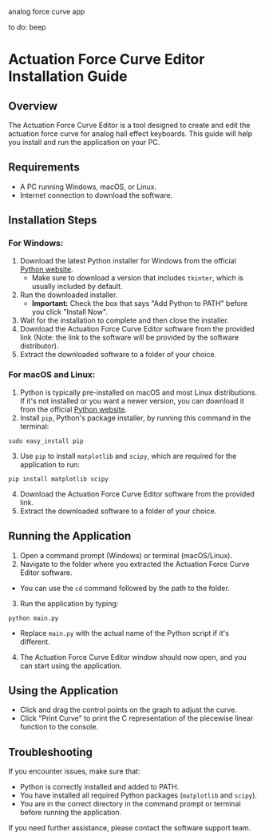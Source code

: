 analog force curve app

to do: beep

# Actuation Force Curve Editor Installation Guide

## Overview
The Actuation Force Curve Editor is a tool designed to create and edit the actuation force curve for analog hall effect keyboards. This guide will help you install and run the application on your PC.

## Requirements
- A PC running Windows, macOS, or Linux.
- Internet connection to download the software.

## Installation Steps

### For Windows:
1. Download the latest Python installer for Windows from the official [Python website](https://www.python.org/downloads/windows/).
   - Make sure to download a version that includes `tkinter`, which is usually included by default.
2. Run the downloaded installer.
   - **Important:** Check the box that says "Add Python to PATH" before you click "Install Now".
3. Wait for the installation to complete and then close the installer.
4. Download the Actuation Force Curve Editor software from the provided link (Note: the link to the software will be provided by the software distributor).
5. Extract the downloaded software to a folder of your choice.

### For macOS and Linux:
1. Python is typically pre-installed on macOS and most Linux distributions. If it's not installed or you want a newer version, you can download it from the official [Python website](https://www.python.org/downloads/).
2. Install `pip`, Python's package installer, by running this command in the terminal:

```sudo easy_install pip```

3. Use `pip` to install `matplotlib` and `scipy`, which are required for the application to run:

```pip install matplotlib scipy```

4. Download the Actuation Force Curve Editor software from the provided link.
5. Extract the downloaded software to a folder of your choice.

## Running the Application
1. Open a command prompt (Windows) or terminal (macOS/Linux).
2. Navigate to the folder where you extracted the Actuation Force Curve Editor software.
- You can use the `cd` command followed by the path to the folder.
3. Run the application by typing:

```python main.py```

- Replace `main.py` with the actual name of the Python script if it's different.
4. The Actuation Force Curve Editor window should now open, and you can start using the application.

## Using the Application
- Click and drag the control points on the graph to adjust the curve.
- Click "Print Curve" to print the C representation of the piecewise linear function to the console.

## Troubleshooting
If you encounter issues, make sure that:
- Python is correctly installed and added to PATH.
- You have installed all required Python packages (`matplotlib` and `scipy`).
- You are in the correct directory in the command prompt or terminal before running the application.

If you need further assistance, please contact the software support team.
